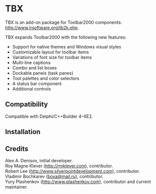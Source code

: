 TBX
===

TBX is an add-on package for Toolbar2000 components: http://www.jrsoftware.org/tb2k.php.

TBX expands Toolbar2000 with the following new features:

* Support for native themes and Windows visual styles
* Customizable layout for toolbar items
* Variations of font size for toolbar items
* Multi-line captions
* Combo and list boxes
* Dockable panels (task panes)
* Tool palettes and color selectors
* A status bar component
* Additional controls


Compatibility
-------------

Compatible with Delphi/C++Builder 4–XE2.


Installation
------------




Credits
-------

Alex A. Denisov, initial developer.  
Roy Magne Klever (http://rmklever.com), contributor.  
Robert Lee (http://www.silverpointdevelopment.com), contributor.  
Vladimir Bochkarev (boxa@mail.ru), contributor.  
Yury Plashenkov (http://www.plashenkov.com), contributor and current maintainer.
